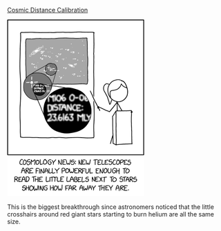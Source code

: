 [Cosmic Distance Calibration](https://xkcd.com/3066)

![Cosmic Distance Calibration](./random_comic.png)

This is the biggest breakthrough since astronomers noticed that the little crosshairs around red giant stars starting to burn helium are all the same size.

